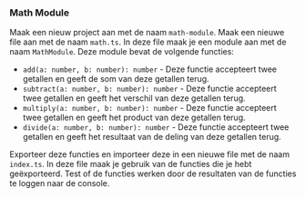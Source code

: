 ### Math Module

Maak een nieuw project aan met de naam `math-module`. Maak een nieuwe file aan met de naam `math.ts`. In deze file maak je een module aan met de naam `MathModule`. Deze module bevat de volgende functies:

- `add(a: number, b: number): number` - Deze functie accepteert twee getallen en geeft de som van deze getallen terug.
- `subtract(a: number, b: number): number` - Deze functie accepteert twee getallen en geeft het verschil van deze getallen terug.
- `multiply(a: number, b: number): number` - Deze functie accepteert twee getallen en geeft het product van deze getallen terug. 
- `divide(a: number, b: number): number` - Deze functie accepteert twee getallen en geeft het resultaat van de deling van deze getallen terug. 

Exporteer deze functies en importeer deze in een nieuwe file met de naam `index.ts`. In deze file maak je gebruik van de functies die je hebt geëxporteerd. Test of de functies werken door de resultaten van de functies te loggen naar de console.